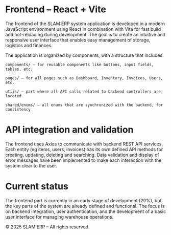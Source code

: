 # Frontend – React + Vite

The frontend of the SLAM ERP system application is developed in a modern JavaScript environment using React in combination with Vita for fast build and hot-reloading during development. The goal is to create an intuitive and responsive user interface that enables easy management of storage, logistics and finances.

The application is organized by components, with a structure that includes:

    components/ – for reusable components like buttons, input fields, tables, etc.

    pages/ – for all pages such as Dashboard, Inventory, Invoices, Users, etc.

    utils/ – part where all API calls related to backend controllers are located

    shared/enums/ – all enums that are synchronized with the backend, for consistency

# API integration and validation

The frontend uses Axios to communicate with backend REST API services. Each entity (eg items, users, invoices) has its own defined API methods for creating, updating, deleting and searching. Data validation and display of error messages have been implemented to make each interaction with the system clear to the user.

# Current status

The frontend part is currently in an early stage of development (20%), but the key parts of the system are already defined and functional. The focus is on backend integration, user authentication, and the development of a basic user interface for managing warehouse operations.














© 2025 SLAM ERP – All rights reserved.
